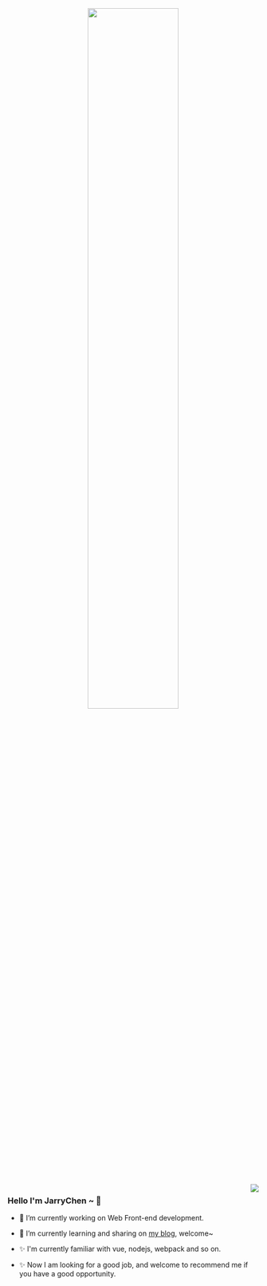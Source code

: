<div align="center">
  <img src="https://github-readme-stats.vercel.app/api?username=RyanChent&show_icons=true&theme=ts" width="60%"/>
</div>
<br />
<img align="right" src="https://github-readme-stats.vercel.app/api/top-langs/?username=RyanChent" />

### Hello I'm JarryChen ~ 👋

- 🔭 I’m currently working on Web Front-end development. 

- 🌱 I’m currently learning and sharing on [my blog](https://jarrychen.cn), welcome~

- ✨ I'm currently familiar with vue, nodejs, webpack and so on.

- ✨ Now I am looking for a good job, and welcome to recommend me if you have a good opportunity.

<!---
RyanChent/RyanChent is a ✨ special ✨ repository because its `README.md` (this file) appears on your GitHub profile.
You can click the Preview link to take a look at your changes.
--->
